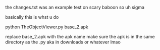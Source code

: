 the changes.txt was an example test on scary baboon so uh sigma


basically this is whst u do

python TheObjectViewer.py base_2.apk

replace base_2.apk with the apk name make sure the apk is in the same directory as the .py aka in downloads or whatever lmao
